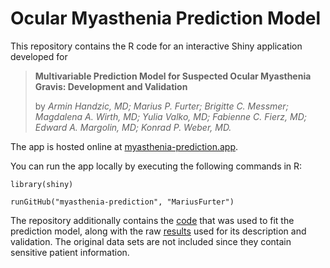 # Ocular Myasthenia Prediction Model

This repository contains the R code for an interactive Shiny application developed for

> **Multivariable Prediction Model for Suspected Ocular Myasthenia Gravis: Development and Validation**
> 
> by *Armin Handzic, MD; Marius P. Furter; Brigitte C. Messmer;
> Magdalena A. Wirth, MD; Yulia Valko, MD; Fabienne C. Fierz, MD; Edward
> A. Margolin, MD; Konrad P. Weber, MD.*

The app is hosted online at [myasthenia-prediction.app](https://myasthenia-prediction.app).

You can run the app locally by executing the following commands in R:

```
library(shiny)

runGitHub("myasthenia-prediction", "MariusFurter")
```

The repository additionally contains the [code](analysis/code) that was used to fit the prediction model, along with the raw [results](analysis/results) used for its description and validation. The original data sets are not included since they contain sensitive patient information.
